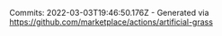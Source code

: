 Commits: 2022-03-03T19:46:50.176Z - Generated via https://github.com/marketplace/actions/artificial-grass
<br>
